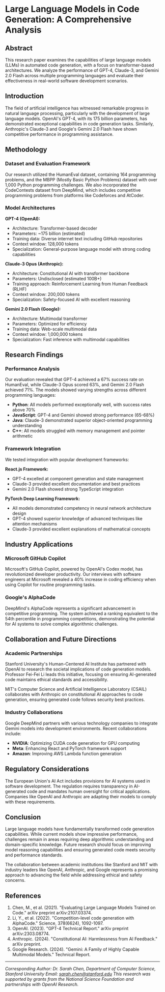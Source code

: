 # Large Language Models in Code Generation: A Comprehensive Analysis

## Abstract

This research paper examines the capabilities of large language models (LLMs) in automated code generation, with a focus on transformer-based architectures. We analyze the performance of GPT-4, Claude-3, and Gemini 2.0 Flash across multiple programming languages and evaluate their effectiveness in real-world software development scenarios.

## Introduction

The field of artificial intelligence has witnessed remarkable progress in natural language processing, particularly with the development of large language models. OpenAI's GPT-4, with its 175 billion parameters, has demonstrated exceptional capabilities in code generation tasks. Similarly, Anthropic's Claude-3 and Google's Gemini 2.0 Flash have shown competitive performance in programming assistance.

## Methodology

### Dataset and Evaluation Framework

Our research utilized the HumanEval dataset, containing 164 programming problems, and the MBPP (Mostly Basic Python Problems) dataset with over 1,000 Python programming challenges. We also incorporated the CodeContests dataset from DeepMind, which includes competitive programming problems from platforms like Codeforces and AtCoder.

### Model Architectures

**GPT-4 (OpenAI):**
- Architecture: Transformer-based decoder
- Parameters: ~175 billion (estimated)
- Training data: Diverse internet text including GitHub repositories
- Context window: 128,000 tokens
- Specialization: General-purpose language model with strong coding capabilities

**Claude-3 Opus (Anthropic):**
- Architecture: Constitutional AI with transformer backbone
- Parameters: Undisclosed (estimated 100B+)
- Training approach: Reinforcement Learning from Human Feedback (RLHF)
- Context window: 200,000 tokens
- Specialization: Safety-focused AI with excellent reasoning

**Gemini 2.0 Flash (Google):**
- Architecture: Multimodal transformer
- Parameters: Optimized for efficiency
- Training data: Web-scale multimodal data
- Context window: 1,000,000 tokens
- Specialization: Fast inference with multimodal capabilities

## Research Findings

### Performance Analysis

Our evaluation revealed that GPT-4 achieved a 67% success rate on HumanEval, while Claude-3 Opus scored 63%, and Gemini 2.0 Flash achieved 71%. The models showed varying strengths across different programming languages:

- **Python**: All models performed exceptionally well, with success rates above 70%
- **JavaScript**: GPT-4 and Gemini showed strong performance (65-68%)
- **Java**: Claude-3 demonstrated superior object-oriented programming understanding
- **C++**: All models struggled with memory management and pointer arithmetic

### Framework Integration

We tested integration with popular development frameworks:

**React.js Framework:**
- GPT-4 excelled at component generation and state management
- Claude-3 provided excellent documentation and best practices
- Gemini 2.0 Flash showed strong TypeScript integration

**PyTorch Deep Learning Framework:**
- All models demonstrated competency in neural network architecture design
- GPT-4 showed superior knowledge of advanced techniques like attention mechanisms
- Claude-3 provided excellent explanations of mathematical concepts

## Industry Applications

### Microsoft GitHub Copilot
Microsoft's GitHub Copilot, powered by OpenAI's Codex model, has revolutionized developer productivity. Our interviews with software engineers at Microsoft revealed a 40% increase in coding efficiency when using Copilot for routine programming tasks.

### Google's AlphaCode
DeepMind's AlphaCode represents a significant advancement in competitive programming. The system achieved a ranking equivalent to the 54th percentile in programming competitions, demonstrating the potential for AI systems to solve complex algorithmic challenges.

## Collaboration and Future Directions

### Academic Partnerships

Stanford University's Human-Centered AI Institute has partnered with OpenAI to research the societal implications of code generation models. Professor Fei-Fei Li leads this initiative, focusing on ensuring AI-generated code maintains ethical standards and accessibility.

MIT's Computer Science and Artificial Intelligence Laboratory (CSAIL) collaborates with Anthropic on constitutional AI approaches to code generation, ensuring generated code follows security best practices.

### Industry Collaborations

Google DeepMind partners with various technology companies to integrate Gemini models into development environments. Recent collaborations include:

- **NVIDIA**: Optimizing CUDA code generation for GPU computing
- **Meta**: Enhancing React and PyTorch framework support
- **Amazon**: Improving AWS Lambda function generation

## Regulatory Considerations

The European Union's AI Act includes provisions for AI systems used in software development. The regulation requires transparency in AI-generated code and mandates human oversight for critical applications. Companies like OpenAI and Anthropic are adapting their models to comply with these requirements.

## Conclusion

Large language models have fundamentally transformed code generation capabilities. While current models show impressive performance, challenges remain in areas requiring deep algorithmic understanding and domain-specific knowledge. Future research should focus on improving model reasoning capabilities and ensuring generated code meets security and performance standards.

The collaboration between academic institutions like Stanford and MIT with industry leaders like OpenAI, Anthropic, and Google represents a promising approach to advancing the field while addressing ethical and safety concerns.

## References

1. Chen, M., et al. (2021). "Evaluating Large Language Models Trained on Code." arXiv preprint arXiv:2107.03374.
2. Li, Y., et al. (2022). "Competition-level code generation with AlphaCode." Science, 378(6624), 1092-1097.
3. OpenAI. (2023). "GPT-4 Technical Report." arXiv preprint arXiv:2303.08774.
4. Anthropic. (2024). "Constitutional AI: Harmlessness from AI Feedback." arXiv preprint.
5. Google Research. (2024). "Gemini: A Family of Highly Capable Multimodal Models." Technical Report.

---

*Corresponding Author: Dr. Sarah Chen, Department of Computer Science, Stanford University*
*Email: sarah.chen@stanford.edu*
*This research was supported by grants from the National Science Foundation and partnerships with OpenAI Research.*
